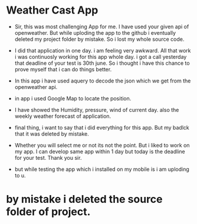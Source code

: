 # Weather Cast App
- Sir, this was most challenging App for me. I have used your given api of openweather. But while uploding the app to the github i eventually deleted my project folder by mistake. So i lost my whole source code. 

- I did that application in one day. i am feeling very awkward. All that work i was continuosly working for this app whole day. i got a call yesterday that deadline of your test is 30th june. So i thought i have this chance to prove myself that i can do things better. 

- In this app i have used aquery to decode the json which we get from the openweather api. 

- in app i used Google Map to locate the position.

- I have showed the Humidity, pressure, wind of current day. also the weekly weather forecast of application.

- final thing, i want to say that i did everything for this app. But my badlck that it was deleted by mistake.

- Whether you will select me or not its not the point. But i liked to work on my app. I can develop same app within 1 day but today is the deadline for your test. Thank you sir.

- but while testing the app which i installed on my mobile is i am uploding to u.

# by mistake i deleted the source folder of project.
